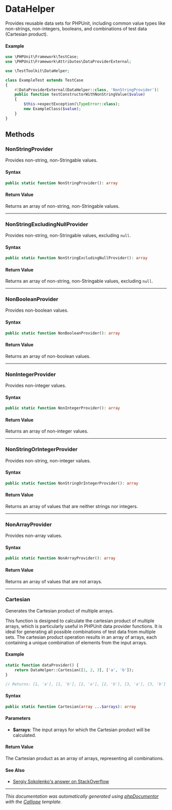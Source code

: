 # DataHelper

Provides reusable data sets for PHPUnit, including common value types like
non-strings, non-integers, booleans, and combinations of test data (Cartesian
product).

#### Example
```php
use \PHPUnit\Framework\TestCase;
use \PHPUnit\Framework\Attributes\DataProviderExternal;

use \TestToolkit\DataHelper;

class ExampleTest extends TestCase
{
    #[DataProviderExternal(DataHelper::class, 'NonStringProvider')]
    public function testConstructorWithNonStringValue($value)
    {
        $this->expectException(\TypeError::class);
        new ExampleClass($value);
    }
}
```

## Methods

### NonStringProvider

Provides non-string, non-Stringable values.

#### Syntax

```php
public static function NonStringProvider(): array
```

#### Return Value

Returns an array of non-string, non-Stringable values.

---

### NonStringExcludingNullProvider

Provides non-string, non-Stringable values, excluding `null`.

#### Syntax

```php
public static function NonStringExcludingNullProvider(): array
```

#### Return Value

Returns an array of non-string, non-Stringable values, excluding `null`.

---

### NonBooleanProvider

Provides non-boolean values.

#### Syntax

```php
public static function NonBooleanProvider(): array
```

#### Return Value

Returns an array of non-boolean values.

---

### NonIntegerProvider

Provides non-integer values.

#### Syntax

```php
public static function NonIntegerProvider(): array
```

#### Return Value

Returns an array of non-integer values.

---

### NonStringOrIntegerProvider

Provides non-string, non-integer values.

#### Syntax

```php
public static function NonStringOrIntegerProvider(): array
```

#### Return Value

Returns an array of values that are neither strings nor integers.

---

### NonArrayProvider

Provides non-array values.

#### Syntax

```php
public static function NonArrayProvider(): array
```

#### Return Value

Returns an array of values that are not arrays.

---

### Cartesian

Generates the Cartesian product of multiple arrays.

This function is designed to calculate the cartesian product of multiple
arrays, which is particularly useful in PHPUnit data provider functions.
It is ideal for generating all possible combinations of test data from
multiple sets. The cartesian product operation results in an array of
arrays, each containing a unique combination of elements from the input
arrays.

#### Example
```php
static function dataProvider() {
    return DataHelper::Cartesian([1, 2, 3], ['a', 'b']);
}

// Returns: [1, 'a'], [1, 'b'], [2, 'a'], [2, 'b'], [3, 'a'], [3, 'b']
```

#### Syntax

```php
public static function Cartesian(array ...$arrays): array
```

#### Parameters

- **$arrays**: The input arrays for which the Cartesian product will be calculated.

#### Return Value

The Cartesian product as an array of arrays, representing all combinations.

#### See Also

- [Sergiy Sokolenko's answer on StackOverflow](https://stackoverflow.com/a/15973172)

---

*This documentation was automatically generated using [phpDocumentor](http://www.phpdoc.org/) with the [Calliope](https://github.com/DaphneWebFramework/Calliope) template.*
